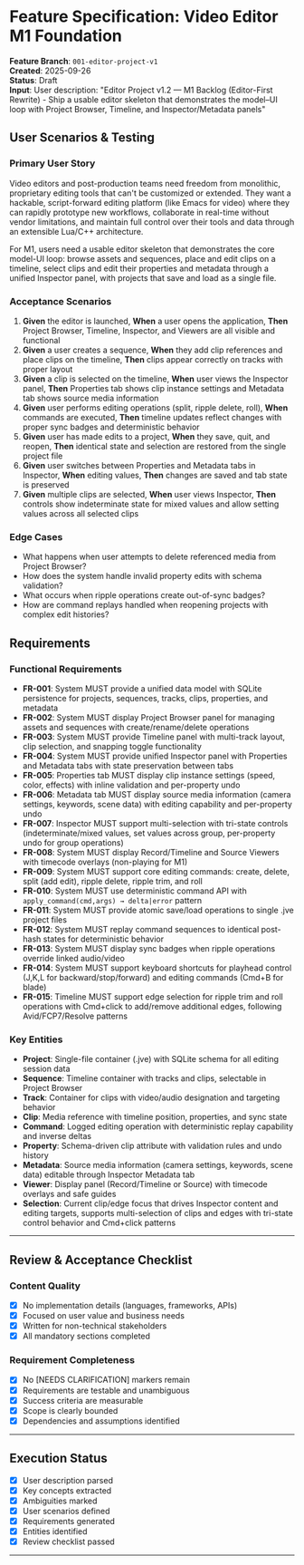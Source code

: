 # Feature Specification: Video Editor M1 Foundation

**Feature Branch**: `001-editor-project-v1`  
**Created**: 2025-09-26  
**Status**: Draft  
**Input**: User description: "Editor Project v1.2 — M1 Backlog (Editor-First Rewrite) - Ship a usable editor skeleton that demonstrates the model–UI loop with Project Browser, Timeline, and Inspector/Metadata panels"

## User Scenarios & Testing

### Primary User Story
Video editors and post-production teams need freedom from monolithic, proprietary editing tools that can't be customized or extended. They want a hackable, script-forward editing platform (like Emacs for video) where they can rapidly prototype new workflows, collaborate in real-time without vendor limitations, and maintain full control over their tools and data through an extensible Lua/C++ architecture.

For M1, users need a usable editor skeleton that demonstrates the core model-UI loop: browse assets and sequences, place and edit clips on a timeline, select clips and edit their properties and metadata through a unified Inspector panel, with projects that save and load as a single file.

### Acceptance Scenarios
1. **Given** the editor is launched, **When** a user opens the application, **Then** Project Browser, Timeline, Inspector, and Viewers are all visible and functional
2. **Given** a user creates a sequence, **When** they add clip references and place clips on the timeline, **Then** clips appear correctly on tracks with proper layout
3. **Given** a clip is selected on the timeline, **When** user views the Inspector panel, **Then** Properties tab shows clip instance settings and Metadata tab shows source media information
4. **Given** user performs editing operations (split, ripple delete, roll), **When** commands are executed, **Then** timeline updates reflect changes with proper sync badges and deterministic behavior
5. **Given** user has made edits to a project, **When** they save, quit, and reopen, **Then** identical state and selection are restored from the single project file
6. **Given** user switches between Properties and Metadata tabs in Inspector, **When** editing values, **Then** changes are saved and tab state is preserved
7. **Given** multiple clips are selected, **When** user views Inspector, **Then** controls show indeterminate state for mixed values and allow setting values across all selected clips

### Edge Cases
- What happens when user attempts to delete referenced media from Project Browser?
- How does the system handle invalid property edits with schema validation?
- What occurs when ripple operations create out-of-sync badges?
- How are command replays handled when reopening projects with complex edit histories?

## Requirements

### Functional Requirements
- **FR-001**: System MUST provide a unified data model with SQLite persistence for projects, sequences, tracks, clips, properties, and metadata
- **FR-002**: System MUST display Project Browser panel for managing assets and sequences with create/rename/delete operations
- **FR-003**: System MUST provide Timeline panel with multi-track layout, clip selection, and snapping toggle functionality
- **FR-004**: System MUST provide unified Inspector panel with Properties and Metadata tabs with state preservation between tabs
- **FR-005**: Properties tab MUST display clip instance settings (speed, color, effects) with inline validation and per-property undo
- **FR-006**: Metadata tab MUST display source media information (camera settings, keywords, scene data) with editing capability and per-property undo
- **FR-007**: Inspector MUST support multi-selection with tri-state controls (indeterminate/mixed values, set values across group, per-property undo for group operations)
- **FR-008**: System MUST display Record/Timeline and Source Viewers with timecode overlays (non-playing for M1)
- **FR-009**: System MUST support core editing commands: create, delete, split (add edit), ripple delete, ripple trim, and roll
- **FR-010**: System MUST use deterministic command API with `apply_command(cmd,args) → delta|error` pattern
- **FR-011**: System MUST provide atomic save/load operations to single .jve project files
- **FR-012**: System MUST replay command sequences to identical post-hash states for deterministic behavior
- **FR-013**: System MUST display sync badges when ripple operations override linked audio/video
- **FR-014**: System MUST support keyboard shortcuts for playhead control (J,K,L for backward/stop/forward) and editing commands (Cmd+B for blade)
- **FR-015**: Timeline MUST support edge selection for ripple trim and roll operations with Cmd+click to add/remove additional edges, following Avid/FCP7/Resolve patterns

### Key Entities
- **Project**: Single-file container (.jve) with SQLite schema for all editing session data
- **Sequence**: Timeline container with tracks and clips, selectable in Project Browser
- **Track**: Container for clips with video/audio designation and targeting behavior
- **Clip**: Media reference with timeline position, properties, and sync state
- **Command**: Logged editing operation with deterministic replay capability and inverse deltas
- **Property**: Schema-driven clip attribute with validation rules and undo history
- **Metadata**: Source media information (camera settings, keywords, scene data) editable through Inspector Metadata tab
- **Viewer**: Display panel (Record/Timeline or Source) with timecode overlays and safe guides
- **Selection**: Current clip/edge focus that drives Inspector content and editing targets, supports multi-selection of clips and edges with tri-state control behavior and Cmd+click patterns

---

## Review & Acceptance Checklist

### Content Quality
- [x] No implementation details (languages, frameworks, APIs)
- [x] Focused on user value and business needs
- [x] Written for non-technical stakeholders
- [x] All mandatory sections completed

### Requirement Completeness
- [x] No [NEEDS CLARIFICATION] markers remain
- [x] Requirements are testable and unambiguous  
- [x] Success criteria are measurable
- [x] Scope is clearly bounded
- [x] Dependencies and assumptions identified

---

## Execution Status

- [x] User description parsed
- [x] Key concepts extracted
- [x] Ambiguities marked
- [x] User scenarios defined
- [x] Requirements generated
- [x] Entities identified
- [x] Review checklist passed

---